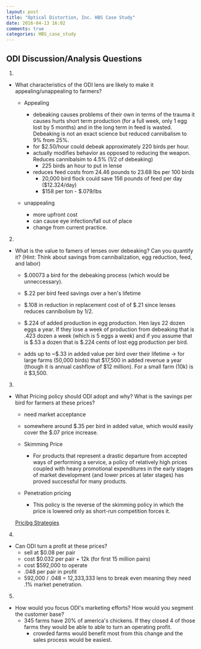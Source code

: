 ```yaml
---
layout: post
title: "Optical Distortion, Inc. HBS Case Study"
date: 2016-04-13 16:02
comments: true
categories: HBS_case_study
---
```


## ODI Discussion/Analysis Questions

1)

- What characteristics of the ODI lens are likely to make it appealing/unappealing to farmers?
  - Appealing
    -  debeaking causes problems of their own in terms of the trauma it causes hurts short term production (for a full week, only 1 egg lost by 5 months) and in the long term in feed is wasted. Debeaking is not an exact science but reduced cannibalism to 9% from 25%.
      - for $2.50/hour could debeak approximately 220 birds per hour.
    - actually modifies behavior as opposed to reducing the weapon. Reduces cannibalsim to 4.5% (1/2 of debeaking)
      - 225 birds an hour to put in lense
    - reduces feed costs from 24.46 pounds to 23.68 lbs per 100 birds
      - 20,000 bird flock could save 156 pounds of feed per day ($12.324/day)
      - $158 per ton - $.079/lbs

  - unappealing
    - more upfront cost
    - can cause eye infection/fall out of place
    - change from current practice.

2)

- What is the value to famers of lenses over debeaking? Can you quantify it? (Hint: Think about savings from cannibalization, egg reduction, feed, and labor)
  - $.00073 a bird for the debeaking process (which would be unneccessary).
  - $.22 per bird feed savings over a hen's lifetime
  - $.108 in reduction in replacement cost of of $.21 since lenses reduces cannibolism by 1/2.
  - $.224 of added production in egg production. Hen lays 22 dozen eggs a year. If they lose a week of production from debeaking that is .423 dozen a week (which is 5 eggs a week) and if you assume that is $.53 a dozen that is $.224 cents of lost egg production per bird.

  - adds up to ~$.33 in added value per bird over their lifetime -> for large farms (50,000 birds) that $17,500 in added revenue a year (though it is annual cashflow of $12 million). For a small farm (10k) is it $3,500.


3)

- What Pricing policy should ODI adopt and why? What is the savings per bird for farmers at these prices?
  - need market acceptance
  - somewhere around $.35 per bird in added value, which would easily cover the $.07 price increase.

  - Skimming Price
    - For products that represent a drastic departure from accepted ways of performing a service, a policy of relatively high prices coupled with heavy promotional expenditures in the early stages of market development (and lower prices at later stages) has proved successful for many products.
  - Penetration pricing
    - This policy is the reverse of the skimming policy in which the price is lowered only as short-run competition forces it.

  [Pricibg Strategies](https://hbr.org/1976/11/pricing-policies-for-new-products)

4)

- Can ODI turn a profit at these prices?
  - sell at $0.08 per pair
  - cost $0.032 per pair + 12k (for first 15 million pairs)
  - cost $592,000 to operate
  - .048 per pair  in profit
  - 592,000 / .048 = 12,333,333 lens to break even meaning they need .1% market penetration.

5)

- How would you focus ODI's marketing efforts? How would you segment the
customer base?
  - 345 farms have 20% of america's chickens. If they closed 4 of those farms they would be able to able to turn an operating profit.
    - crowded farms would benefit most from this change and the sales process would be easiest.
